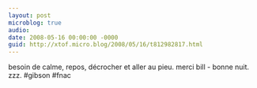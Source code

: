 ```yaml
---
layout: post
microblog: true
audio: 
date: 2008-05-16 00:00:00 -0000
guid: http://xtof.micro.blog/2008/05/16/t812982817.html
---
```

besoin de calme, repos, décrocher et aller au pieu.  merci bill - bonne nuit. zzz. #gibson #fnac
